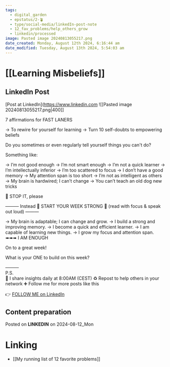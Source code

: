 ```yaml
---
tags:
  - digital_garden
  - epstatus/2-🪴
  - type/social-media/linkedIn-post-note
  - 12_fav_problems/help_others_grow
  - linkedin/processed
image: Pasted image 20240813055217.png
date_created: Monday, August 12th 2024, 6:16:44 am
date_modified: Tuesday, August 13th 2024, 5:54:03 am
---
```

# [[Learning Misbeliefs]]
## LinkedIn Post
[Post at LinkedIn](https://www.linkedin.com
![[Pasted image 20240813055217.png|400]]


7 affirmations for FAST LANERS 

→ To rewire for yourself for learning
→ Turn 10 self-doubts to empowering beliefs


Do you sometimes or even regularly tell yourself things you can't do?

Something like:

→ I’m not good enough
→ I’m not smart enough
→ I’m not a quick learner
→ I’m intellectually inferior
→ I’m too scattered to focus
→ I don’t have a good memory
→ My attention span is too short
→ I’m not as intelligent as others
→ My brain is hardwired; I can’t change
→ You can’t teach an old dog new tricks

🛑 STOP IT, please

——— Instead 
👊 START YOUR WEEK STRONG 💪
(read with focus & speak out loud)
———

→ My brain is adaptable; I can change and grow.
→ I build a strong and improving memory.
→ I become a quick and efficient learner.
→ I am capable of learning new things.
→ I grow my focus and attention span.
➠➠➠ I AM ENOUGH

On to a great week! 

What is your ONE to build on this week?



———  
P.S.  
🔔 I share insights daily at 8:00AM (CEST)
♻ Repost to help others in your network
➕ Follow me for more posts like this

👉 [FOLLOW ME on LinkedIn](https://www.linkedin.com/comm/mynetwork/discovery-see-all?usecase=PEOPLE_FOLLOWS&followMember=sebastiankamilli)

## Content preparation



Posted on **LINKEDIN** on 2024-08-12_Mon
# Linking
+ [[My running list of 12 favorite problems]]